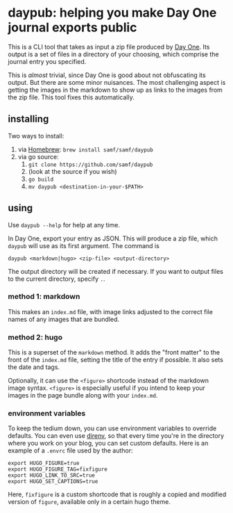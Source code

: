 # daypub: helping you make Day One journal exports public

This is a CLI tool that takes as input a zip file produced by [Day
One](https://dayoneapp.com). Its output is a set of files in a
directory of your choosing, which comprise the journal entry you
specified.

This is *almost* trivial, since Day One is good about not obfuscating
its output. But there are some minor nuisances. The most challenging aspect
is getting the images in the markdown to show up as links to the
images from the zip file. This tool fixes this automatically.

## installing

Two ways to install:

1. via [Homebrew](https://brew.sh/): `brew install samf/samf/daypub`
2. via go source:
    1. `git clone https://github.com/samf/daypub`
    2. (look at the source if you wish)
    3. `go build`
    4. `mv daypub <destination-in-your-$PATH>`

## using

Use `daypub --help` for help at any time.

In Day One, export your entry as JSON. This will produce a zip file,
which `daypub` will use as its first argument. The command is

    daypub <markdown|hugo> <zip-file> <output-directory>

The output directory will be created if necessary. If you want to
output files to the current directory, specify `.`.

### method 1: markdown

This makes an `index.md` file, with image links adjusted to the
correct file names of any images that are bundled.

### method 2: hugo

This is a superset of the `markdown` method. It adds the "front
matter" to the front of the `index.md` file, setting the title of
the entry if possible. It also sets the date and tags.

Optionally, it can use the `<figure>` shortcode instead of the
markdown image syntax. `<figure>` is especially useful if you intend
to keep your images in the page bundle along with your `index.md`.

### environment variables

To keep the tedium down, you can use environment variables to override
defaults. You can even use [direnv](https://direnv.net), so that every time
you're in the directory where you work on your blog, you can set custom
defaults. Here is an example of a `.envrc` file used by the author:

    export HUGO_FIGURE=true
    export HUGO_FIGURE_TAG=fixfigure
    export HUGO_LINK_TO_SRC=true
    export HUGO_SET_CAPTIONS=true

Here, `fixfigure` is a custom shortcode that is roughly a copied
and modified version of `figure`, available only in a certain hugo
theme.
